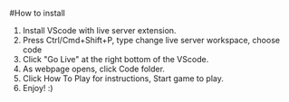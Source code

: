 #How to install
1. Install VScode with live server extension.
2. Press Ctrl/Cmd+Shift+P, type change live server workspace, choose code
3. Click "Go Live" at the right bottom of the VScode.
4. As webpage opens, click Code folder.
5. Click How To Play for instructions, Start game to play.
6. Enjoy! :)